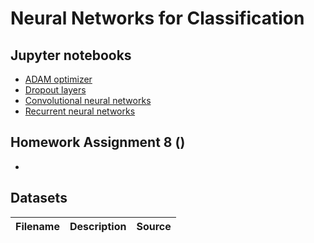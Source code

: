 # Neural Networks for Classification


## Jupyter notebooks
- [ADAM optimizer](https://nbviewer.org/github/um-perez-alvaro/Data-Science-Theory/blob/master/Jupyter%20Notebooks/Neural%20Networks%20-%20Advanced%20Topics/Adam%20Optimizer.ipynb)
- [Dropout layers](https://nbviewer.org/github/um-perez-alvaro/Data-Science-Theory/blob/master/Jupyter%20Notebooks/Neural%20Networks%20-%20Advanced%20Topics/Dropout.ipynb)
- [Convolutional neural networks](https://nbviewer.org/github/um-perez-alvaro/Data-Science-Theory/blob/master/Jupyter%20Notebooks/Convolutional%20neural%20networks/convolutional%20neural%20networks.ipynb)
- [Recurrent neural networks](https://nbviewer.org/github/um-perez-alvaro/Data-Science-Theory/blob/master/Jupyter%20Notebooks/Untitled%20Folder/Recurrent%20Neural%20Networks.ipynb)

## Homework Assignment 8 ()

- []()


## Datasets
Filename | Description |  Source
--- | --- |  --- 
